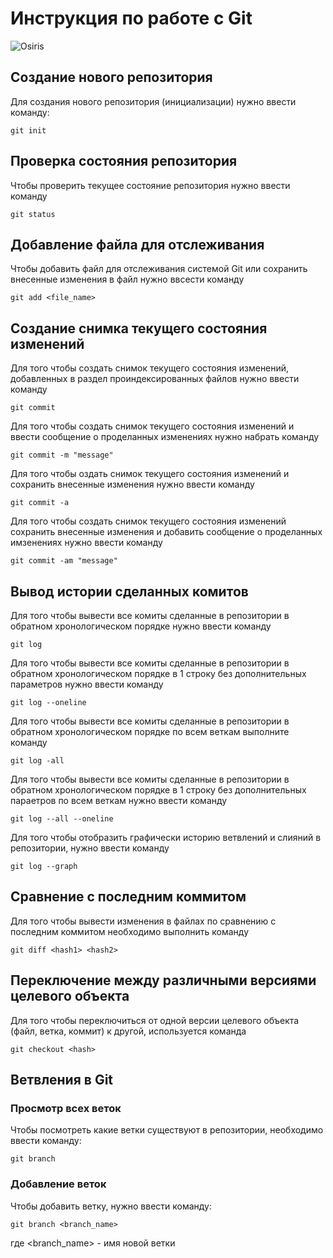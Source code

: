 # Инструкция по работе с Git

![Osiris](Osiris.jpg)


## Создание нового репозитория

Для создания нового репозитория (инициализации) нужно ввести команду:

    git init

## Проверка состояния репозитория

Чтобы проверить текущее состояние репозитория нужно ввести команду

    git status

## Добавление файла для отслеживания

Чтобы добавить файл для отслеживания системой Git или сохранить внесенные изменения в файл нужно ввсести команду

    git add <file_name>

## Создание снимка текущего состояния изменений

Для того чтобы создать снимок текущего состояния изменений, добавленных в раздел проиндексированных файлов нужно ввести команду

    git commit

Для того чтобы создать снимок текущего состояния изменений и ввести сообщение о проделанных изменениях нужно набрать команду
    
    git commit -m "message"

Для того чтобы оздать снимок текущего состояния изменений и 
сохранить внесенные  изменения нужно ввести команду

    git commit -a

Для того чтобы cоздать снимок текущего состояния изменений
сохранить внесенные  изменения и добавить сообщение о проделанных имзенениях нужно ввести команду

    git commit -am "message"

## Вывод истории сделанных комитов 

Для того чтобы вывести все комиты сделанные в репозитории в обратном хронологическом порядке нужно ввести команду

    git log

Для того чтобы вывести все комиты сделанные в репозитории в обратном хронологическом порядке в 1 строку без дополнительных параметров нужно ввести команду

    git log --oneline

Для того чтобы вывести все комиты сделанные в репозитории в обратном хронологическом порядке по всем веткам выполните команду

    git log -all

Для того чтобы вывести все комиты сделанные в репозитории в обратном хронологическом порядке в 1 строку без дополнительных параетров по всем веткам нужно ввести команду

    git log --all --oneline

Для того чтобы отобразить графически историю ветвлений и слияний в репозитории, нужно ввести команду

    git log --graph

## Сравнение с последним коммитом

Для того чтобы вывести изменения в файлах по сравнению с последним коммитом необходимо выполнить команду

    git diff <hash1> <hash2>

## Переключение между различными версиями целевого объекта

Для того чтобы переключиться от одной версии целевого объекта (файл, ветка, коммит) к другой, используется команда

    git checkout <hash>

## Ветвления в Git

### Просмотр всех веток

Чтобы посмотреть какие ветки существуют в репозитории, необходимо ввести команду:

    git branch

### Добавление веток

Чтобы добавить ветку, нужно ввести команду:

    git branch <branch_name>

где \<branch_name> - имя новой ветки
























